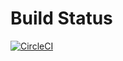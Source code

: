 # Build Status

[![CircleCI](https://circleci.com/gh/grafi-tt/system-programming-rust.svg?style=svg)](https://circleci.com/gh/grafi-tt/system-programming-rust)
